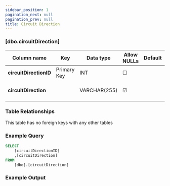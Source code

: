 ```yaml
---
sidebar_position: 1
pagination_next: null
pagination_prev: null
title: Circuit Direction
---
```


### [dbo.circuitDirection]
| Column name | Key | Data type | Allow NULLs | Default | Description |
| ------- | ------- | ------- | ------- | ------- | ------- |
| **circuitDirectionID** |  Primary Key | INT | ☐ |  |  | 
| **circuitDirection** |  | VARCHAR(255) | ☑ |  | Direction of circuit E.G. Clockwise | 

### Table Relationships

This table has no foreign keys with any other tables

### Example Query

```sql
SELECT 
	[circuitDirectionID]
	,[circuitDirection]
FROM 
	[dbo].[circuitDirection]
```

### Example Output
